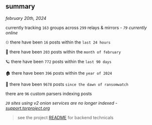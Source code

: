
## summary
_february 20th, 2024_

currently tracking `163` groups across `299` relays & mirrors - _`79` currently online_

⏲ there have been `16` posts within the `last 24 hours`

🦈 there have been `203` posts within the `month of february`

🪐 there have been `772` posts within the `last 90 days`

🏚 there have been `396` posts within the `year of 2024`

🦕 there have been `9678` posts `since the dawn of ransomwatch`

there are `96` custom parsers indexing posts

_`20` sites using v2 onion services are no longer indexed - [support.torproject.org](https://support.torproject.org/onionservices/v2-deprecation/)_

> see the project [README](https://github.com/joshhighet/ransomwatch#ransomwatch--) for backend technicals
